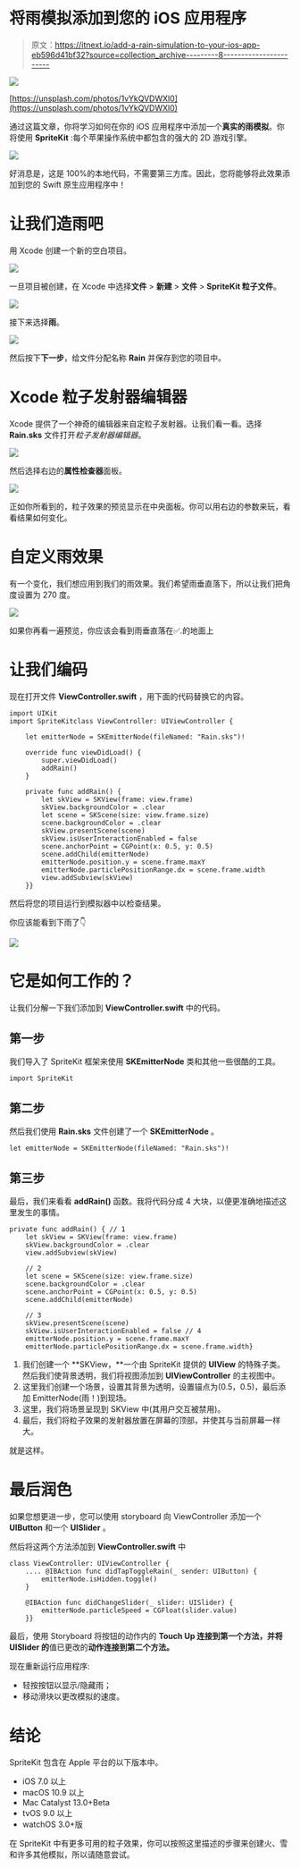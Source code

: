 # 将雨模拟添加到您的 iOS 应用程序

> 原文：<https://itnext.io/add-a-rain-simulation-to-your-ios-app-eb596d41bf32?source=collection_archive---------8----------------------->

![](img/d46360481f2db244965b82b42cf14259.png)

[https://unsplash.com/photos/1vYkQVDWXl0](https://unsplash.com/photos/1vYkQVDWXl0)

通过这篇文章，你将学习如何在你的 iOS 应用程序中添加一个**真实的雨模拟**。你将使用 **SpriteKit** :每个苹果操作系统中都包含的强大的 2D 游戏引擎。

![](img/5c9961b22eb45c6fd6754f6e8470ee1a.png)

好消息是，这是 100%的本地代码，不需要第三方库。因此，您将能够将此效果添加到您的 Swift 原生应用程序中！

# 让我们造雨吧

用 Xcode 创建一个新的空白项目。

![](img/aae1d99731cd7af7c927f4bfd21b207a.png)

一旦项目被创建，在 Xcode 中选择**文件** > **新建** > **文件** > **SpriteKit 粒子文件**。

![](img/7d22484cf5e07a615bcb06e0bf793dae.png)

接下来选择**雨**。

![](img/77b7fe2ecfff70fc384c3abed94f85cd.png)

然后按下**下一步**，给文件分配名称 **Rain** 并保存到您的项目中。

# Xcode 粒子发射器编辑器

Xcode 提供了一个神奇的编辑器来自定粒子发射器。让我们看一看。选择 **Rain.sks** 文件打开*粒子发射器编辑器*。

![](img/e46e90c06e6bdb97ec76aec77a42c647.png)

然后选择右边的**属性检查器**面板。

![](img/a2183f641377c2ffe3a42f6d2b476fb1.png)

正如你所看到的，粒子效果的预览显示在中央面板。你可以用右边的参数来玩，看看结果如何变化。

# 自定义雨效果

有一个变化，我们想应用到我们的雨效果。我们希望雨垂直落下，所以让我们把角度设置为 270 度。

![](img/90bcec5ef0554f0cc1c8d5b2ab0104ff.png)

如果你再看一遍预览，你应该会看到雨垂直落在✅.的地面上

# 让我们编码

现在打开文件 **ViewController.swift** ，用下面的代码替换它的内容。

```
import UIKit
import SpriteKitclass ViewController: UIViewController {

    let emitterNode = SKEmitterNode(fileNamed: "Rain.sks")!

    override func viewDidLoad() {
        super.viewDidLoad()
        addRain()
    }

    private func addRain() {
        let skView = SKView(frame: view.frame)
        skView.backgroundColor = .clear
        let scene = SKScene(size: view.frame.size)
        scene.backgroundColor = .clear
        skView.presentScene(scene)
        skView.isUserInteractionEnabled = false
        scene.anchorPoint = CGPoint(x: 0.5, y: 0.5)
        scene.addChild(emitterNode)
        emitterNode.position.y = scene.frame.maxY
        emitterNode.particlePositionRange.dx = scene.frame.width
        view.addSubview(skView)
    }}
```

然后将您的项目运行到模拟器中以检查结果。

你应该能看到下雨了👇

![](img/1d4b45d67669d7aaacd2195bdb7882ef.png)

# 它是如何工作的？

让我们分解一下我们添加到 **ViewController.swift** 中的代码。

## 第一步

我们导入了 SpriteKit 框架来使用 **SKEmitterNode** 类和其他一些很酷的工具。

```
import SpriteKit
```

## 第二步

然后我们使用 **Rain.sks** 文件创建了一个 **SKEmitterNode** 。

```
let emitterNode = SKEmitterNode(fileNamed: "Rain.sks")!
```

## 第三步

最后，我们来看看 **addRain()** 函数。我将代码分成 4 大块，以便更准确地描述这里发生的事情。

```
private func addRain() { // 1
    let skView = SKView(frame: view.frame)
    skView.backgroundColor = .clear
    view.addSubview(skView)

    // 2
    let scene = SKScene(size: view.frame.size)
    scene.backgroundColor = .clear
    scene.anchorPoint = CGPoint(x: 0.5, y: 0.5)
    scene.addChild(emitterNode)

    // 3
    skView.presentScene(scene)
    skView.isUserInteractionEnabled = false // 4
    emitterNode.position.y = scene.frame.maxY
    emitterNode.particlePositionRange.dx = scene.frame.width}
```

1.  我们创建一个 **SKView，**一个由 SpriteKit 提供的 **UIView** 的特殊子类。
    然后我们使背景透明，我们将视图添加到 **UIViewController** 的主视图中。
2.  这里我们创建一个场景，设置其背景为透明，设置锚点为(0.5，0.5)，最后添加 EmitterNode(雨！)到现场。
3.  这里，我们将场景呈现到 SKView 中(其用户交互被禁用)。
4.  最后，我们将粒子效果的发射器放置在屏幕的顶部，并使其与当前屏幕一样大。

就是这样。

# 最后润色

如果您想更进一步，您可以使用 storyboard 向 ViewController 添加一个 **UIButton** 和一个 **UISlider** 。

然后将这两个方法添加到 **ViewController.swift** 中

```
class ViewController: UIViewController {
    .... @IBAction func didTapToggleRain(_ sender: UIButton) {
        emitterNode.isHidden.toggle()
    }

    @IBAction func didChangeSlider(_ slider: UISlider) {
        emitterNode.particleSpeed = CGFloat(slider.value)
    }}
```

最后，使用 Storyboard 将按钮的动作内的 **Touch Up 连接到第一个方法，并将 UISlider 的**值已更改的**动作连接到第二个方法。**

现在重新运行应用程序:

*   轻按按钮以显示/隐藏雨；
*   移动滑块以更改模拟的速度。

# 结论

SpriteKit 包含在 Apple 平台的以下版本中。

*   iOS 7.0 以上
*   macOS 10.9 以上
*   Mac Catalyst 13.0+Beta
*   tvOS 9.0 以上
*   watchOS 3.0+版

在 SpriteKit 中有更多可用的粒子效果，你可以按照这里描述的步骤来创建火、雪和许多其他模拟，所以请随意尝试。